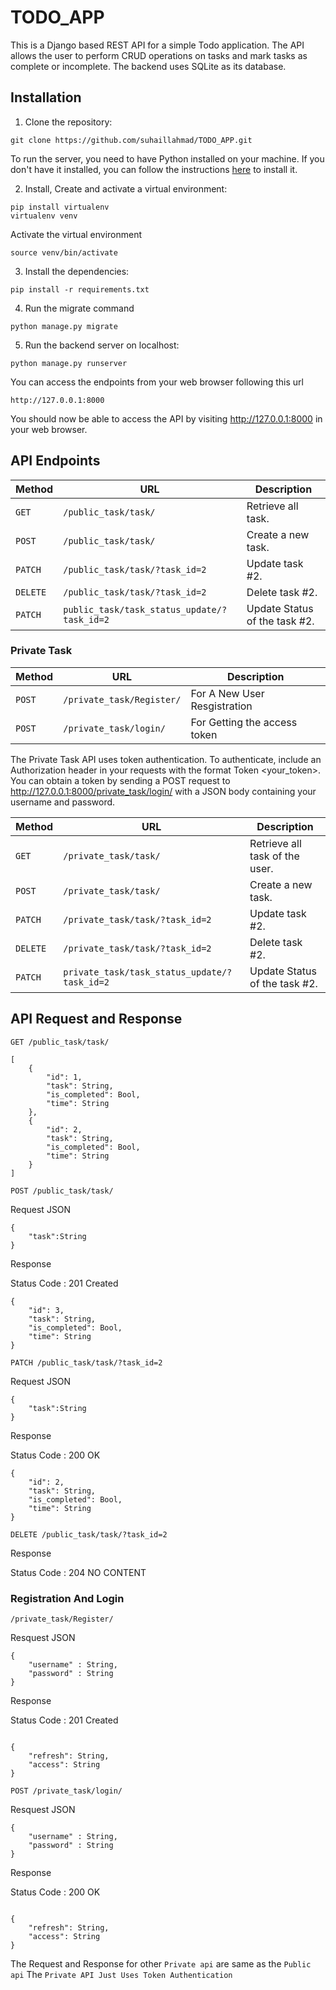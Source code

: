 # TODO_APP

This is a Django based REST API for a simple Todo application. The API allows the user to perform CRUD operations on tasks and mark tasks as complete or incomplete. The backend uses SQLite as its database.

## Installation

1. Clone the repository:

```CMD
git clone https://github.com/suhaillahmad/TODO_APP.git
```
To run the server, you need to have Python installed on your machine. If you don't have it installed, you can follow the instructions [here](https://www.geeksforgeeks.org/download-and-install-python-3-latest-version/) to install it.


2. Install, Create and activate a virtual environment:

```CMD
pip install virtualenv
virtualenv venv
```
Activate the virtual environment
```CMD
source venv/bin/activate
```


3. Install the dependencies: 

```CMD
pip install -r requirements.txt
```



4. Run the migrate command
```CMD
python manage.py migrate
```


5. Run the backend server on localhost:

```CMD
python manage.py runserver
```


You can access the endpoints from your web browser following this url
```url
http://127.0.0.1:8000
```

You should now be able to access the API by visiting http://127.0.0.1:8000 in your web browser.

## API Endpoints

| Method   | URL                                         | Description                              |
| -------- | ----------------------------------------    | ---------------------------------------- |
| `GET`    | `/public_task/task/`                        | Retrieve all task.                       |
| `POST`   | `/public_task/task/`                        | Create a new task.                       |
| `PATCH`  | `/public_task/task/?task_id=2`              | Update task #2.                          |
| `DELETE` | `/public_task/task/?task_id=2`              | Delete task #2.                          |
| `PATCH`  | `public_task/task_status_update/?task_id=2` | Update Status of the task #2.            |

### Private Task

| Method   | URL                                         | Description                              |
| -------- | ----------------------------------------    | ---------------------------------------- |
| `POST`    | `/private_task/Register/`                  | For A New User Resgistration             |
| `POST`    | `/private_task/login/`                     | For Getting the access token             |

The Private Task API uses token authentication. To authenticate, include an Authorization header in your requests with the format Token <your_token>. You can obtain a token by sending a POST request to http://127.0.0.1:8000/private_task/login/ with a JSON body containing your username and password.

| Method   | URL                                          | Description                              |
| -------- | ----------------------------------------     | ---------------------------------------- |
| `GET`    | `/private_task/task/`                        | Retrieve all task of the user.           |
| `POST`   | `/private_task/task/`                        | Create a new task.                       |
| `PATCH`  | `/private_task/task/?task_id=2`              | Update task #2.                          |
| `DELETE` | `/private_task/task/?task_id=2`              | Delete task #2.                          |
| `PATCH`  | `private_task/task_status_update/?task_id=2` | Update Status of the task #2.            |

## API Request and Response

`GET /public_task/task/`

```
[
    {
        "id": 1,
        "task": String,
        "is_completed": Bool,
        "time": String
    },
    {
        "id": 2,
        "task": String,
        "is_completed": Bool,
        "time": String
    }
]

```

`POST /public_task/task/`

Request JSON 

```
{
    "task":String
}

```

Response

Status Code : 201 Created

```
{
    "id": 3,
    "task": String,
    "is_completed": Bool,
    "time": String
}

```

`PATCH /public_task/task/?task_id=2`

Request JSON

```
{
    "task":String
}

```

Response 

Status Code : 200 OK

```
{
    "id": 2,
    "task": String,
    "is_completed": Bool,
    "time": String
}

```

`DELETE /public_task/task/?task_id=2`

Response 

Status Code : 204 NO CONTENT


### Registration And Login

`/private_task/Register/`

Resquest JSON

```
{
    "username" : String,
    "password" : String
}

```

Response 

Status Code : 201 Created

```

{
    "refresh": String,
    "access": String
}

```

`POST /private_task/login/`

Resquest JSON

```
{
    "username" : String,
    "password" : String
}

```

Response 

Status Code : 200 OK

```

{
    "refresh": String,
    "access": String
}

```

The Request and Response for other `Private api` are same as the `Public api` The `Private API Just Uses Token Authentication`




